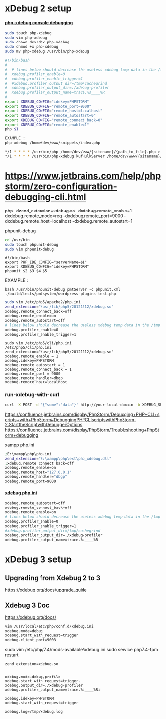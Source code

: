 # xDebug 2 setup

#### <a href="/snippets/devops/xdebug/#php-xdebug-console-confgiguration">php-xdebug console debugging</a>
````bash
sudo touch php-xdebug
sudo vim php-xdebug
sudo chown dev:dev php-xdebug
sudo chmod +x php-xdebug
sudo mv php-xdebug /usr/bin/php-xdebug
````
 
````bash
#!/bin/bash
#
#  # lines below should decrease the useless xdebug temp data in the /tmp folder
#  xdebug.profiler_enable=0
#  xdebug.profiler_enable_trigger=1
#  #xdebug.profiler_output_dir=/tmp/cachegrind
#  xdebug.profiler_output_dir=./xdebug-profiler
#  xdebug.profiler_output_name=trace.%s____%R
#
export XDEBUG_CONFIG="idekey=PHPSTORM"
export XDEBUG_CONFIG="remote_port=9000"
export XDEBUG_CONFIG="remote_host=localhost"
export XDEBUG_CONFIG="remote_autostart=0"
export XDEBUG_CONFIG="remote_connect_back=0"
export XDEBUG_CONFIG="remote_enable=1"
php $1
````

````bash
EXAMPLE : 
php-xdebug /home/dev/www/snippets/index.php
````

````bash
*/1 * * * * /usr/bin/php /home/dev/www/{sitename}/{path_to_file}.php > /dev/null 2>&1 &
*/1 * * * * /usr/bin/php-xdebug kufHulkServer /home/dev/www/{sitename}/{path_to_file}.php > /dev/null 2>&1 &
````

# https://www.jetbrains.com/help/phpstorm/zero-configuration-debugging-cli.html
php -dzend_extension=xdebug.so -dxdebug.remote_enable=1 -dxdebug.remote_mode=req -dxdebug.remote_port=9000 -dxdebug.remote_host=localhost -dxdebug.remote_autostart=1 <path>

phpunit-debug

````bash
cd /usr/bin
sudo touch phpunit-debug
sudo vim phpunit-debug
````

````
#!/bin/bash
export PHP_IDE_CONFIG="serverName=$1"
export XDEBUG_CONFIG="idekey=PHPSTORM"
phpunit $2 $3 $4 $5
````

EXAMPLE : 
````
bash /usr/bin/phpunit-debug pmtServer -c phpunit.xml ./build/tests/pmtsystem/wordpress-plugins-test.php
````

````bash
sudo vim /etc/php5/apache2/php.ini
zend_extension="/usr/lib/php5/20121212/xdebug.so"
xdebug.remote_connect_back=off
xdebug.remote_enable=on
xdebug.remote_autostart=off
# lines below should decrease the useless xdebug temp data in the /tmp folder
xdebug.profiler_enable=0
xdebug.profiler_enable_trigger=1
````

````
sudo vim /etc/php5/cli/php.ini
/etc/php5/cli/php.ini
zend_extension="/usr/lib/php5/20121212/xdebug.so"
xdebug.remote_enable = 1
xdebug.idekey=PHPSTORM
xdebug.remote_autostart = 1
xdebug.remote_connect_back = 1
xdebug.remote_port = 9000
xdebug.remote_handler=dbgp
xdebug.remote_host=localhost
````

### run-xdebug-with-curl
```bash
curl -X POST -d '{"some":"data"}' http://your-local-domain -b XDEBUG_SESSION=PHPSTORM
```

https://confluence.jetbrains.com/display/PhpStorm/Debugging+PHP+CLI+scripts+with+PhpStorm#DebuggingPHPCLIscriptswithPhpStorm-2.StarttheScriptwithDebuggerOptions
https://confluence.jetbrains.com/display/PhpStorm/Troubleshooting+PhpStorm+debugging

xampp php.ini

```bash
;E:\xampp\php\php.ini
zend_extension="E:\xampp\php\ext\php_xdebug.dll"
;xdebug.remote_connect_back=off
xdebug.remote_enable=on
xdebug.remote_host="127.0.0.1"
xdebug.remote_handler="dbgp"
xdebug.remote_port=9000
```

#### <a href="/snippets/devops/xdebug/#xdebug-default-confgiguration">xdebug php.ini</a>

```bash
xdebug.remote_autostart=off
xdebug.remote_connect_back=off
xdebug.remote_enable=on
# lines below should decrease the useless xdebug temp data in the /tmp folder
xdebug.profiler_enable=0
xdebug.profiler_enable_trigger=1
#xdebug.profiler_output_dir=/tmp/cachegrind
xdebug.profiler_output_dir=./xdebug-profiler
xdebug.profiler_output_name=trace.%s____%R
```


# xDebug 3 setup

## Upgrading from Xdebug 2 to 3

https://xdebug.org/docs/upgrade_guide

## Xdebug 3 Doc
https://xdebug.org/docs/

```bash
vim /usr/local/etc/php/conf.d/xdebug.ini
xdebug.mode=debug
xdebug.start_with_request=trigger
xdebug.client_port=9003
```
 
 sudo vim /etc/php/7.4/mods-available/xdebug.ini
 sudo service php7.4-fpm restart
 
 ```
 zend_extension=xdebug.so


xdebug.mode=debug,profile
xdebug.start_with_request=trigger.
xdebug.output_dir=./xdebug-profiler
xdebug.profiler_output_name=trace.%s____%Ri

xdebug.idekey=PHPSTORM
xdebug.start_with_request=trigger

xdebug.log=/tmp/xdebug.log
                                
```

